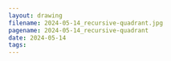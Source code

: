 ```yaml
---
layout: drawing
filename: 2024-05-14_recursive-quadrant.jpg
pagename: 2024-05-14_recursive-quadrant
date: 2024-05-14
tags:
---
```

